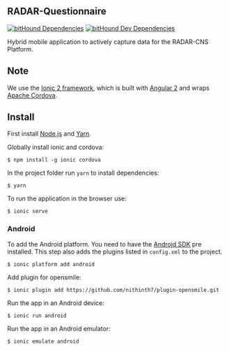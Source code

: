## RADAR-Questionnaire

[![bitHound Dependencies](https://www.bithound.io/github/RADAR-CNS/RADAR-Questionnaire/badges/dependencies.svg)](https://www.bithound.io/github/RADAR-CNS/RADAR-Questionnaire/develop/dependencies/npm) [![bitHound Dev Dependencies](https://www.bithound.io/github/RADAR-CNS/RADAR-Questionnaire/badges/devDependencies.svg)](https://www.bithound.io/github/RADAR-CNS/RADAR-Questionnaire/develop/dependencies/npm)

Hybrid mobile application to actively capture data for the RADAR-CNS Platform.

## Note

We use the [Ionic 2 framework](http://ionicframework.com/docs/v2/), which is built with [Angular 2](https://angular.io/) and wraps [Apache Cordova](https://cordova.apache.org/).

## Install

First install [Node.js](https://nodejs.org/) and [Yarn](https://yarnpkg.com/en/docs/install).

Globally install ionic and cordova:
```
$ npm install -g ionic cordova
```

In the project folder run `yarn` to install dependencies:
```
$ yarn
```

To run the application in the browser use:
```
$ ionic serve
```

### Android

To add the Android platform. You need to have the [Android SDK](https://developer.android.com/studio/index.html) pre installed. This step also adds the plugins listed in `config.xml` to the project.
```
$ ionic platform add android
```
Add plugin for opensmile:
```
$ ionic plugin add https://github.com/nithinth7/plugin-opensmile.git
```
Run the app in an Android device:
```
$ ionic run android
```

Run the app in an Android emulator:
```
$ ionic emulate android
```
